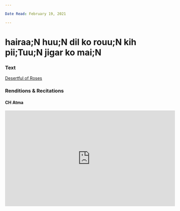```yaml
---

Date Read: February 19, 2021

---
```


# hairaa;N huu;N dil ko rouu;N kih pii;Tuu;N jigar ko mai;N

### Text
[Desertful of Roses](http://www.columbia.edu/itc/mealac/pritchett/00ghalib/099/index_099.html)

### Renditions & Recitations

#### CH Atma

<iframe width="560" height="315" src="https://www.youtube.com/embed/B-5aQtAzExM" title="YouTube video player" frameborder="0" allow="accelerometer; autoplay; clipboard-write; encrypted-media; gyroscope; picture-in-picture" allowfullscreen></iframe>

